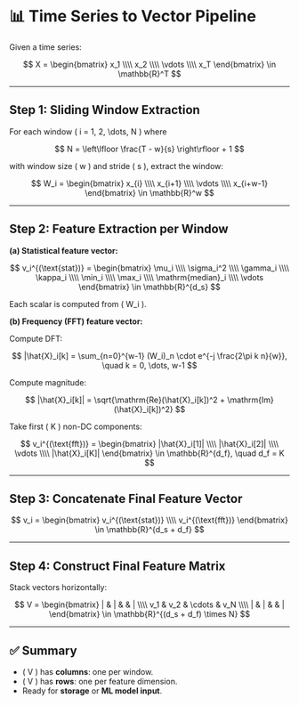 # 📊 Time Series to Vector Pipeline

Given a time series:

$$
X = \begin{bmatrix} x_1 \\\\ x_2 \\\\ \vdots \\\\ x_T \end{bmatrix} \in \mathbb{R}^T
$$

---

## Step 1: Sliding Window Extraction

For each window \( i = 1, 2, \dots, N \) where

$$
N = \left\lfloor \frac{T - w}{s} \right\rfloor + 1
$$

with window size \( w \) and stride \( s \), extract the window:

$$
W_i = \begin{bmatrix} x_{i} \\\\ x_{i+1} \\\\ \vdots \\\\ x_{i+w-1} \end{bmatrix} \in \mathbb{R}^w
$$

---

## Step 2: Feature Extraction per Window

**(a) Statistical feature vector:**

$$
v_i^{(\text{stat})} = \begin{bmatrix}
\mu_i \\\\ \sigma_i^2 \\\\ \gamma_i \\\\ \kappa_i \\\\ \min_i \\\\ \max_i \\\\ \mathrm{median}_i \\\\ \vdots
\end{bmatrix}
\in \mathbb{R}^{d_s}
$$

Each scalar is computed from \( W_i \).

**(b) Frequency (FFT) feature vector:**

Compute DFT:

$$
|\hat{X}_i[k] = \sum_{n=0}^{w-1} (W_i)_n \cdot e^{-j \frac{2\pi k n}{w}}, \quad k = 0, \dots, w-1
$$

Compute magnitude:

$$
|\hat{X}_i[k]| = \sqrt{\mathrm{Re}(\hat{X}_i[k])^2 + \mathrm{Im}(\hat{X}_i[k])^2}
$$

Take first \( K \) non-DC components:

$$
v_i^{(\text{fft})} = \begin{bmatrix}
|\hat{X}_i[1]| \\\\ |\hat{X}_i[2]| \\\\ \vdots \\\\ |\hat{X}_i[K]|
\end{bmatrix}
\in \mathbb{R}^{d_f}, \quad d_f = K
$$

---

## Step 3: Concatenate Final Feature Vector

$$
v_i = \begin{bmatrix}
v_i^{(\text{stat})} \\\\ v_i^{(\text{fft})}
\end{bmatrix}
\in \mathbb{R}^{d_s + d_f}
$$

---

## Step 4: Construct Final Feature Matrix

Stack vectors horizontally:

$$
V = \begin{bmatrix}
| & | & & | \\\\
v_1 & v_2 & \cdots & v_N \\\\
| & | & & |
\end{bmatrix}
\in \mathbb{R}^{(d_s + d_f) \times N}
$$

---

## ✅ Summary

- \( V \) has **columns**: one per window.
- \( V \) has **rows**: one per feature dimension.
- Ready for **storage** or **ML model input**.
